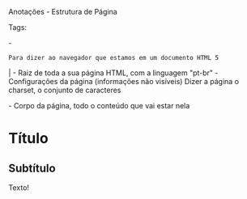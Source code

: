 Anotações - Estrutura de Página

Tags:

<!DOCTYPE html> - 
    Para dizer ao navegador que estamos em um documento HTML 5
|<html lang ="pt-br"> - Raiz de toda a sua página HTML, com a linguagem "pt-br"
    <head> - Configurações da página (informações não visíveis)
    <meta charset="UTF-8"> Dizer a página o charset, o conjunto de caracteres
</head>
<body> - Corpo da página, todo o conteúdo que vai estar nela
<h1>Título</h1>
<h2>Subtítulo</h2>
<p>Texto!</p>
</body>


<title>
<img>
<li>
<em>
<ol>
<ul>
<strong>
<br>




Estrutura das tagas:

<nomeTag atributo(s)="valor">
    conteúdo da tag
    <p id="texto">
        Olá mundo